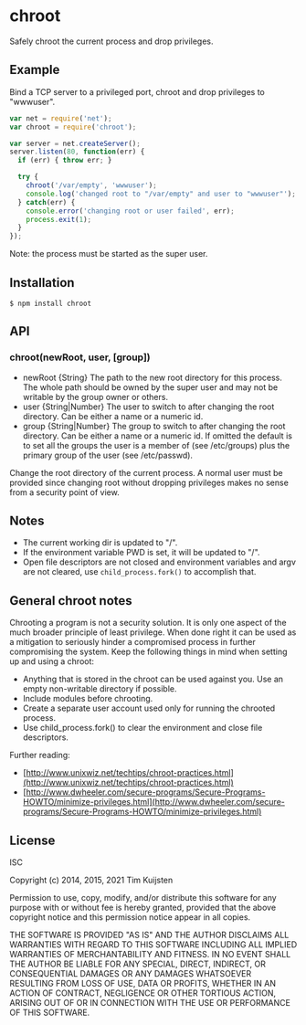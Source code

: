 # chroot

Safely chroot the current process and drop privileges.

## Example

Bind a TCP server to a privileged port, chroot and drop privileges to "wwwuser".

```js
var net = require('net');
var chroot = require('chroot');

var server = net.createServer();
server.listen(80, function(err) {
  if (err) { throw err; }

  try {
    chroot('/var/empty', 'wwwuser');
    console.log('changed root to "/var/empty" and user to "wwwuser"');
  } catch(err) {
    console.error('changing root or user failed', err);
    process.exit(1);
  }
});
```

Note: the process must be started as the super user.

## Installation

    $ npm install chroot

## API

### chroot(newRoot, user, [group])
* newRoot {String} The path to the new root directory for this process. The
       whole path should be owned by the super user and may not be writable by
       the group owner or others.
* user {String|Number} The user to switch to after changing the root directory.
       Can be either a name or a numeric id.
* group {String|Number} The group to switch to after changing the root
       directory. Can be either a name or a numeric id. If omitted the default
       is to set all the groups the user is a member of (see /etc/groups) plus
       the primary group of the user (see /etc/passwd).

Change the root directory of the current process. A normal user must be provided
since changing root without dropping privileges makes no sense from a security
point of view.

## Notes
* The current working dir is updated to "/".
* If the environment variable PWD is set, it will be updated to "/".
* Open file descriptors are not closed and environment variables and argv are
  not cleared, use `child_process.fork()` to accomplish that.

## General chroot notes
Chrooting a program is not a security solution. It is only one aspect of the
much broader principle of least privilege. When done right it can be used as a
mitigation to seriously hinder a compromised process in further compromising the
system. Keep the following things in mind when setting up and using a chroot:

* Anything that is stored in the chroot can be used against you. Use an empty
  non-writable directory if possible.
* Include modules before chrooting.
* Create a separate user account used only for running the chrooted process.
* Use child_process.fork() to clear the environment and close file descriptors.

Further reading:
* [http://www.unixwiz.net/techtips/chroot-practices.html](http://www.unixwiz.net/techtips/chroot-practices.html)
* [http://www.dwheeler.com/secure-programs/Secure-Programs-HOWTO/minimize-privileges.html](http://www.dwheeler.com/secure-programs/Secure-Programs-HOWTO/minimize-privileges.html)

## License

ISC

Copyright (c) 2014, 2015, 2021 Tim Kuijsten

Permission to use, copy, modify, and/or distribute this software for any
purpose with or without fee is hereby granted, provided that the above
copyright notice and this permission notice appear in all copies.

THE SOFTWARE IS PROVIDED "AS IS" AND THE AUTHOR DISCLAIMS ALL WARRANTIES
WITH REGARD TO THIS SOFTWARE INCLUDING ALL IMPLIED WARRANTIES OF
MERCHANTABILITY AND FITNESS. IN NO EVENT SHALL THE AUTHOR BE LIABLE FOR
ANY SPECIAL, DIRECT, INDIRECT, OR CONSEQUENTIAL DAMAGES OR ANY DAMAGES
WHATSOEVER RESULTING FROM LOSS OF USE, DATA OR PROFITS, WHETHER IN AN
ACTION OF CONTRACT, NEGLIGENCE OR OTHER TORTIOUS ACTION, ARISING OUT OF
OR IN CONNECTION WITH THE USE OR PERFORMANCE OF THIS SOFTWARE.
